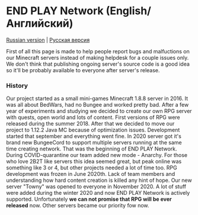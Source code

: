 # END PLAY Network (English/Английский)
[Russian version](../main/README_RU.md "Read in russian") | [Русская версия](../main/README_RU.md "Читать на русском")

First of all this page is made to help people report bugs and malfuctions on our Minecraft servers instead of making helpdesk for a couple issues only. We don't think that publishing ongoing server's source code is a good idea so it'll be probably available to everyone after server's release.

### History
Our project started as a small mini-games Minecraft 1.8.8 server in 2016. It was all about BedWars, had no Bungee and worked pretty bad. After a few year of experiments and studying we decided to create our own RPG server with quests, open world and lots of content. First versions of RPG were released during the summer 2018. After that we decided to move our project to 1.12.2 Java MC because of optimization issues. Development started that september and everything went fine. In 2020 server got it's brand new BungeeCord to support multiple servers running at the same time creating network. That was the beginning of END PLAY Network. During COVID-quarantine our team added new mode - Anarchy. For those who love 2B2T like servers this idea seemed great, but peak online was something like 3 or 4, but other projects needed a lot of time too. RPG development was frozen in June 2020th. Lack of team members and understanding how hard content creation is killed any hint of hope. Our new server "Towny" was opened to everyone in November 2020. A lot of stuff were added during the winter 2020 and now END PLAY Network is actively supported. Unfortunately **we can not promise that RPG will be ever released** now. Other servers became our priority fow now.
